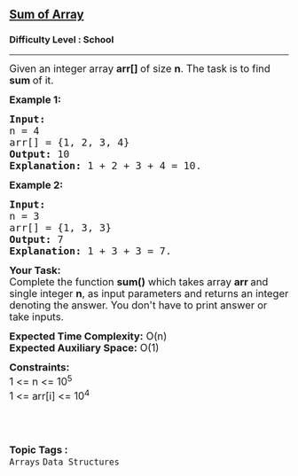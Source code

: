 <h2><a href="https://www.geeksforgeeks.org/problems/sum-of-array2326/1?page=1&category=Arrays&sortBy=accuracy">Sum of Array</a></h2><h3>Difficulty Level : School</h3><hr><div class="problems_problem_content__Xm_eO"><p><span style="font-size: 18px;">Given an integer array <strong>arr[] </strong>of size <strong>n</strong>. The task is to find <strong>sum </strong>of it.</span></p>
<p><span style="font-size: 18px;"><strong>Example 1:</strong></span></p>
<pre><span style="font-size: 18px;"><strong>Input:
</strong>n = 4
arr[] = {1, 2, 3, 4}
<strong>Output:</strong> 10
<strong>Explanation:</strong> 1 + 2 + 3 + 4 = 10.
</span></pre>
<p><span style="font-size: 18px;"><strong>Example 2:</strong></span></p>
<pre><span style="font-size: 18px;"><strong>Input:
</strong>n = 3
arr[] = {1, 3, 3}
<strong>Output:</strong> 7
<strong>Explanation:</strong>&nbsp;1 + 3 + 3 = 7.
</span></pre>
<p><span style="font-size: 18px;"><strong>Your Task:</strong><br>Complete the function <strong>sum()</strong>&nbsp;which takes&nbsp;array&nbsp;<strong>arr&nbsp;</strong>and single&nbsp;integer&nbsp;<strong>n</strong>, as input parameters and returns an integer denoting the answer. You don't have to print answer or take inputs.</span></p>
<p><span style="font-size: 18px;"><strong>Expected Time Complexity:</strong> O(n)<br><strong>Expected Auxiliary Space:</strong>&nbsp;O(1)</span></p>
<p><span style="font-size: 18px;"><strong>Constraints:</strong><br>1 &lt;= n &lt;= 10<sup>5</sup><br>1 &lt;= arr[i] &lt;= 10<sup>4</sup></span></p>
<p>&nbsp;</p></div><br><p><span style=font-size:18px><strong>Topic Tags : </strong><br><code>Arrays</code>&nbsp;<code>Data Structures</code>&nbsp;